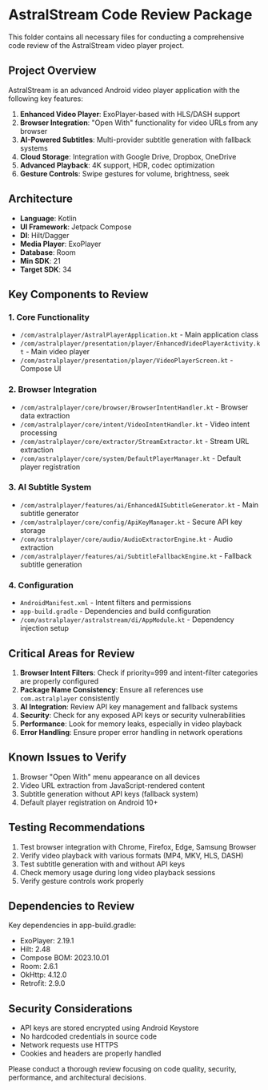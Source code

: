 # AstralStream Code Review Package

This folder contains all necessary files for conducting a comprehensive code review of the AstralStream video player project.

## Project Overview

AstralStream is an advanced Android video player application with the following key features:

1. **Enhanced Video Player**: ExoPlayer-based with HLS/DASH support
2. **Browser Integration**: "Open With" functionality for video URLs from any browser
3. **AI-Powered Subtitles**: Multi-provider subtitle generation with fallback systems
4. **Cloud Storage**: Integration with Google Drive, Dropbox, OneDrive
5. **Advanced Playback**: 4K support, HDR, codec optimization
6. **Gesture Controls**: Swipe gestures for volume, brightness, seek

## Architecture

- **Language**: Kotlin
- **UI Framework**: Jetpack Compose
- **DI**: Hilt/Dagger
- **Media Player**: ExoPlayer
- **Database**: Room
- **Min SDK**: 21
- **Target SDK**: 34

## Key Components to Review

### 1. Core Functionality
- `/com/astralplayer/AstralPlayerApplication.kt` - Main application class
- `/com/astralplayer/presentation/player/EnhancedVideoPlayerActivity.kt` - Main video player
- `/com/astralplayer/presentation/player/VideoPlayerScreen.kt` - Compose UI

### 2. Browser Integration
- `/com/astralplayer/core/browser/BrowserIntentHandler.kt` - Browser data extraction
- `/com/astralplayer/core/intent/VideoIntentHandler.kt` - Video intent processing
- `/com/astralplayer/core/extractor/StreamExtractor.kt` - Stream URL extraction
- `/com/astralplayer/core/system/DefaultPlayerManager.kt` - Default player registration

### 3. AI Subtitle System
- `/com/astralplayer/features/ai/EnhancedAISubtitleGenerator.kt` - Main subtitle generator
- `/com/astralplayer/core/config/ApiKeyManager.kt` - Secure API key storage
- `/com/astralplayer/core/audio/AudioExtractorEngine.kt` - Audio extraction
- `/com/astralplayer/features/ai/SubtitleFallbackEngine.kt` - Fallback subtitle generation

### 4. Configuration
- `AndroidManifest.xml` - Intent filters and permissions
- `app-build.gradle` - Dependencies and build configuration
- `/com/astralplayer/astralstream/di/AppModule.kt` - Dependency injection setup

## Critical Areas for Review

1. **Browser Intent Filters**: Check if priority=999 and intent-filter categories are properly configured
2. **Package Name Consistency**: Ensure all references use `com.astralplayer` consistently
3. **AI Integration**: Review API key management and fallback systems
4. **Security**: Check for any exposed API keys or security vulnerabilities
5. **Performance**: Look for memory leaks, especially in video playback
6. **Error Handling**: Ensure proper error handling in network operations

## Known Issues to Verify

1. Browser "Open With" menu appearance on all devices
2. Video URL extraction from JavaScript-rendered content
3. Subtitle generation without API keys (fallback system)
4. Default player registration on Android 10+

## Testing Recommendations

1. Test browser integration with Chrome, Firefox, Edge, Samsung Browser
2. Verify video playback with various formats (MP4, MKV, HLS, DASH)
3. Test subtitle generation with and without API keys
4. Check memory usage during long video playback sessions
5. Verify gesture controls work properly

## Dependencies to Review

Key dependencies in app-build.gradle:
- ExoPlayer: 2.19.1
- Hilt: 2.48
- Compose BOM: 2023.10.01
- Room: 2.6.1
- OkHttp: 4.12.0
- Retrofit: 2.9.0

## Security Considerations

- API keys are stored encrypted using Android Keystore
- No hardcoded credentials in source code
- Network requests use HTTPS
- Cookies and headers are properly handled

Please conduct a thorough review focusing on code quality, security, performance, and architectural decisions.